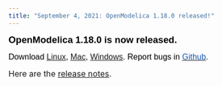 ```yaml
---
title: "September 4, 2021: OpenModelica 1.18.0 released!"
---
```

<p><strong><span style="font-family: Arial, sans-serif; color: black; border: 1pt none windowtext; padding: 0in;"><span style="font-size: 14pt;">OpenModelica 1.18.0 is now released.&nbsp;</span><br /> </span></strong><strong></strong></p>
<p><span style="font-size: 12pt;"><span style="font-family: Arial, sans-serif; color: black;">Download&nbsp;</span><span style="text-decoration: underline;"><span style="font-family: Arial, sans-serif; color: #1b57b1; border: 1pt none windowtext; padding: 0in;"><a href="/download/download-linux">Linux</a></span></span><span style="font-family: Arial, sans-serif; color: black;">,&nbsp;</span><span style="text-decoration: underline;"><span style="font-family: Arial, sans-serif; color: #1b57b1; border: 1pt none windowtext; padding: 0in;"><a href="/download/download-mac">Mac</a></span></span><span style="font-family: Arial, sans-serif; color: black;">,&nbsp;</span><span style="text-decoration: underline;"><span style="font-family: Arial, sans-serif; color: #1b57b1; border: 1pt none windowtext; padding: 0in;"><a href="/download/download-windows">Windows</a></span></span><span style="font-family: Arial, sans-serif; color: black;">. Report bugs in&nbsp;</span><a href="https://github.com/OpenModelica/OpenModelica/issues"><span style="font-family: Arial, sans-serif; color: #1b57b1; border: 1pt none windowtext; padding: 0in;">Github</span></a><span style="font-family: Arial, sans-serif; color: black;">.</span></span></p>
<p><span style="font-size: 12pt;">Here are the <a href="https://trac.openmodelica.org/OpenModelica/wiki/ReleaseNotes/1.18.0">release notes</a>.</span></p>